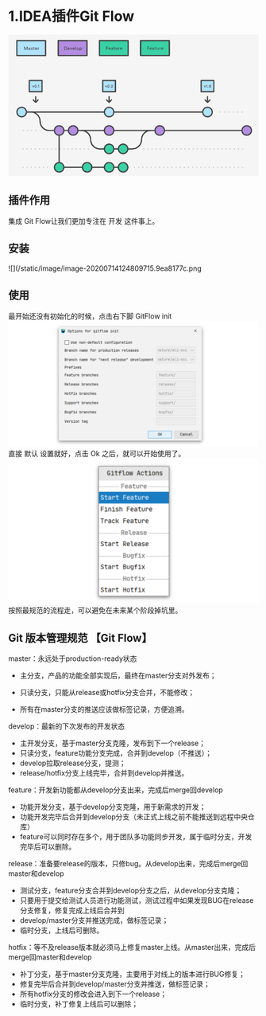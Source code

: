 # 1.IDEA插件Git Flow

![](/static/image/1_uUpzVOpdFw5V-tJ_YvgFmA.26e56be6.png)

## 插件作用

集成 Git Flow让我们更加专注在 开发 这件事上。

## 安装

![](/static/image/image-20200714124809715.9ea8177c.png

## 使用

最开始还没有初始化的时候，点击右下脚 GitFlow init  
![](/static/image/image-20200714125126171.e3160049.png)  
直接 默认 设置就好，点击 Ok 之后，就可以开始使用了。  
![](/static/image/image-20200714125309887.1434693b.png)  
按照最规范的流程走，可以避免在未来某个阶段掉坑里。

## Git 版本管理规范 【Git Flow】

master：永远处于production-ready状态

* 主分支，产品的功能全部实现后，最终在master分支对外发布；

* 只读分支，只能从release或hotfix分支合并，不能修改；

* 所有在master分支的推送应该做标签记录，方便追溯。

develop：最新的下次发布的开发状态

* 主开发分支，基于master分支克隆，发布到下一个release；
* 只读分支，feature功能分支完成，合并到develop（不推送）；
* develop拉取release分支，提测；
* release/hotfix分支上线完毕，合并到develop并推送。

feature：开发新功能都从develop分支出来，完成后merge回develop

* 功能开发分支，基于develop分支克隆，用于新需求的开发；
* 功能开发完毕后合并到develop分支（未正式上线之前不能推送到远程中央仓库）
* feature可以同时存在多个，用于团队多功能同步开发，属于临时分支，开发完毕后可以删除。

release：准备要release的版本，只修bug。从develop出来，完成后merge回master和develop

* 测试分支，feature分支合并到develop分支之后，从develop分支克隆；
* 只要用于提交给测试人员进行功能测试，测试过程中如果发现BUG在release分支修复，修复完成上线后合并到
* develop/master分支并推送完成，做标签记录；
* 临时分支，上线后可删除。

hotfix：等不及release版本就必须马上修复master上线。从master出来，完成后merge回master和develop

* 补丁分支，基于master分支克隆，主要用于对线上的版本进行BUG修复；
* 修复完毕后合并到develop/master分支并推送，做标签记录；
* 所有hotfix分支的修改会进入到下一个release；
* 临时分支，补丁修复上线后可以删除；



